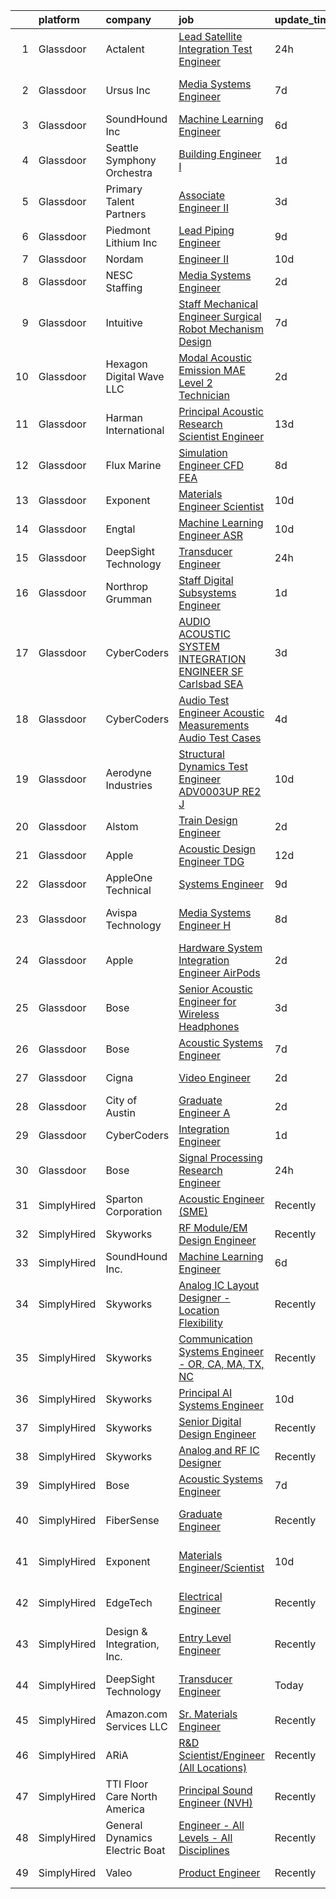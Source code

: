 

|    | platform    | company                        | job                                                                                                                                                                                                                                                                                                                                                                                                                                                                                                                                                                                                                                                                                                                                                                                                                                                                                                                                                                                                                                                                                                                                                                                                                                                                                                                                                                                                                                  | update_time   | location                   |
|---:|:------------|:-------------------------------|:-------------------------------------------------------------------------------------------------------------------------------------------------------------------------------------------------------------------------------------------------------------------------------------------------------------------------------------------------------------------------------------------------------------------------------------------------------------------------------------------------------------------------------------------------------------------------------------------------------------------------------------------------------------------------------------------------------------------------------------------------------------------------------------------------------------------------------------------------------------------------------------------------------------------------------------------------------------------------------------------------------------------------------------------------------------------------------------------------------------------------------------------------------------------------------------------------------------------------------------------------------------------------------------------------------------------------------------------------------------------------------------------------------------------------------------|:--------------|:---------------------------|
|  1 | Glassdoor   | Actalent                       | [Lead Satellite Integration   Test Engineer](https://www.glassdoor.com/partner/jobListing.htm?pos=112&ao=1110586&s=58&guid=0000018224b71762a2e75f1270c51bed&src=GD_JOB_AD&t=SR&vt=w&ea=1&cs=1_57017cc2&cb=1658473355464&jobListingId=1008020194993&cpc=A65DF3A704A48F9B&jrtk=3-0-1g8ibe5tbk6df801-1g8ibe5trjijf800-a9fe5d65a035c708--6NYlbfkN0ChYVx_I3yfZ_JDY3EFoivtqvi_stwnZ_kRt8Dowt_l_d1ydueao4NE-oUleRJ4yhhrgZ7LyF-Ds4kIfi27mWZEOXP3BIXF8OtAyIQBqkYGMV066qxv0VHhhdh1pn33a8TNGJeXbpy1hS9FmQxFN7F5ld7o4d43-5KuiC_PlB-Bd2syv9DMuSz5_Ymwzlli8YtYJra1FetnKwdXkJuMwuSB40ZM95_H7xtvtbO3Ta4y07ehXtPNaVMQLFOhbf4khs9qH0x6otb3D-Vb8tmMh0RajQbO3jICCacD1oGq0AvLPLCflFvGRu4GWgUQc6xixCSjxycmP3ZxuxN95m9yPhGKNRlSEKIaAJPNnan4uPJBZx7YYquBE4FRmatZgdjBi-2gbWJ1S24F0zor8Dz4bRq3AJXTJce9c42O9hLeDzdr_at0spDUHaHWUZpXbG7FHOQazLfo_P6E1YtRoW1UZwF2H4IF1fdjKejJ2G2ZvAd-97nfcXqFmTX9tUj1fE5Fm60WwTfb_Ha-s-c0r9GAMmDQuznTE2hTorF4JUMW9VO98B4DTs46lb1PgRqo6HzCiaxOUh3L58Cod2x5ApLk2R_bz-PiqcvEDY36Ns4i6Kaz7b1sj-hwu4h_EBJyfaMex0NOpvn-D0hCByUaKoFhyYkVx2p64v3j8GGSpEpiUaHU6T04DWoW3sSVRnRRFitF_lOyDw1ELmn5coh1wd-99UKeARSD70VdfKkE5h0zOSAVhNQwXFNvDUw6-Lu2OZduq04hls1KnzCmqHnGk3YlhLgXpgmWzhUq-EK4Yu6dN4aTldecPS9nPHjN1AtS4aP88w9SWpImJrhX1WJXpHyT1k_w8tyVzIElN0SarY3phvw5AImGOYKvVwnC7Lp2DOhj1uUyM-NJ8bYRaA8LYcAoNajMETWQUQu-VuSCVetTNCHat3ZEtAHzm3t_7JxqilJ5uKHLNlYaM1KPqH_iM0brgOvGy5nZrSfnPULtqPOWQeCeCQ%3D%3D)                                    | 24h           | Washington, DC             |
|  2 | Glassdoor   | Ursus  Inc                     | [Media Systems Engineer](https://www.glassdoor.com/partner/jobListing.htm?pos=107&ao=1110586&s=58&guid=0000018224b71762a2e75f1270c51bed&src=GD_JOB_AD&t=SR&vt=w&ea=1&cs=1_e267d191&cb=1658473355463&jobListingId=1008005399357&cpc=A0637F14311B9419&jrtk=3-0-1g8ibe5tbk6df801-1g8ibe5trjijf800-469d476bb688d871--6NYlbfkN0CT8vBT9H5mqECx2dfLV_FONLPDKpIRssxVwtj05Tmm4rA5I0VNOPdM1oYsK66ov5qK-W12bR39nuZdautxRzyQ-tGf7a9N_KMuh0rx3YgYPPY5iTDyRKJMbPf_7pbIvKAn50V0YNTgg89r0csQO1NGsAjxMMQGKMNR-W3G9CGqhLOp03UscYEcVuQ3dURH2dWW0Fu37qYkxgaoqQshM2G7t3T5MMRhQpiRUgd_d9SBcRXsrUb9NsXlvhUC9y4DoLCNi8J7oBgqiaGO398xM9mwFOZueDy4jYoIaXt7Y9eSkCQ3k11QKc-P-rmtsG5YnHHOHhSUnLb2sqpnTUDDvtRc-aMmDkPO6xyQsBVSWZRUZE-N4p5A9M--zLgmSLRLsOBfFeBYO8xkdeQfLxVFV6PioOQucK4e57CV2LR0Bx8c5ddQJmQEmzY0Bv3yUkx-RmLiaxwgD7-GHF7XMloycJ1QAdnkJ4YYa4gIwS7h8z1DIWOwSFPCqIS8d_kfokNO5YIvjzyM_9MdWYPYi3a-BULXhtCvU-e2e3XZfHuxUUWtkYJooJjumt7XzAhE5-hfZmaMiBs5bbLAzkxheHrEoxfWFsB0Ji_utbOkZr1J_p86Fb8PiQp1UkiJKHYatNfUFZwRD9AhJRColHzA1uNXBtR7WE28wmCy55UVCq4fbfrsqrgEXY6EGLgKoWtxzBX-rLk4CVk9_V9QEWtc1PcZFN-xKJlyViUyzDGo49xsjvGZRbz5gqRwVWvwz8CfQSubo6frI2ovmC6sG2yEhgqTQS9nHDkZGk0d6Za5kfIiTck0GWN1-LiWLiUHYDYfLPLQkc5EvuUPRPxAu5xYWJJVWkJubOFOwTsnIxGOUFeMXKg-4men90PMylRvuAhR0C7s6qp_sQp6xxeK8mKmOc1F1wwvBVnlHBqzeFHIpJA8Lcs4LvCx2BzhZRVlrm-wE4a9JNI3m1m1xwofvqO6JJhkEK96MLGI73mZ5M_CWJasjQGD9xkiIQmAeKBHnTJ3yEv3SjI%3D)                                      | 7d            | San Francisco, CA          |
|  3 | Glassdoor   | SoundHound Inc                 | [Machine Learning Engineer](https://www.glassdoor.com/partner/jobListing.htm?pos=121&ao=1136043&s=58&guid=0000018224b71762a2e75f1270c51bed&src=GD_JOB_AD&t=SR&vt=w&ea=1&cs=1_b59728dc&cb=1658473355465&jobListingId=1008009295761&jrtk=3-0-1g8ibe5tbk6df801-1g8ibe5trjijf800-be87b29d058697c4-)                                                                                                                                                                                                                                                                                                                                                                                                                                                                                                                                                                                                                                                                                                                                                                                                                                                                                                                                                                                                                                                                                                                                      | 6d            | Santa Clara, CA            |
|  4 | Glassdoor   | Seattle Symphony Orchestra     | [Building Engineer I](https://www.glassdoor.com/partner/jobListing.htm?pos=103&ao=1110586&s=58&guid=0000018224b71762a2e75f1270c51bed&src=GD_JOB_AD&t=SR&vt=w&ea=1&cs=1_ac7c09cc&cb=1658473355462&jobListingId=1008017770166&cpc=9FFE37255B2C047E&jrtk=3-0-1g8ibe5tbk6df801-1g8ibe5trjijf800-dd9746400180b1f2--6NYlbfkN0AdHWfR3D8b8Eonp31kG4JxtsTQErMCr1mjBfTXxBp8Nbji8Loe1PwAk77ggdqCHAeAY-_LkGFiWz-EXb-gHgLP0rol6CnsYs_iSTwxLuVL5wpCHJzuAIcyyPKKPjVD8Cbd15OInHyhxkQXrUxc7nPaGV6a8Getz1GSPF_EVKTvl01rPre1QcpsypT5oLKobUxmvdS1m0dEtEziV3sAMQuamDL39CYf4UuON8lPJGiGUnOos2pJ1TXCwIwm_3EvpIOoL1wlMbYNOoHreqpILkYEXuF_Ko2SYNznR9o7eWYnOQXN4h91qLtW58iQe-2vQI1fILMm8SpVVnVrYRe0Q6szLrX0-nB70ZZIZ_ZGHNNCwxn52Mr_Hx9ux-bqjdVVyB4klETc0E52fhgx2zOyPmL8UHux3yBh9Syxmyj9d7spxahuMuSpuA9wotAUOzfG0wgTjkk-ZhoTl3hP4daQOO8zf_SZTciy1fFsd6OJarCTa-v5UTitUoxABAxRm1CT1u7piJy1u63tEg%3D%3D)                                                                                                                                                                                                                                                                                                                                                                                                                                                                                                                                                           | 1d            | Seattle, WA                |
|  5 | Glassdoor   | Primary Talent Partners        | [Associate Engineer II](https://www.glassdoor.com/partner/jobListing.htm?pos=117&ao=1110586&s=58&guid=0000018224b71762a2e75f1270c51bed&src=GD_JOB_AD&t=SR&vt=w&ea=1&cs=1_2ea68fb3&cb=1658473355464&jobListingId=1008012087188&cpc=2CAED5C921A5F994&jrtk=3-0-1g8ibe5tbk6df801-1g8ibe5trjijf800-4ac44d2be7949c67--6NYlbfkN0DOCvLQenlXS7fh3AEEtPwhntZQnPW7UfiJ0vyM-Z38ZvlXuLrJoooXVJlodcpC3T9MHX3eVkU3zL65yX_j7zKcrqz9k3WpAAP1vkxvLKbFC_5ujU_M48mWkD14kxCnmFjwzDSLDNtNpfh86PRGWVvoLIq64OipJhYwRcwHFx3rlvsV7PsH1qTMBa-k7pNDbzjpEFIBM_OV5j40wWGfp5-Fwl-0i4c0J1lLzCbduI-n-sbQ2qORWXgLaAVuozvYqToFWA1N3nCXpwfZLK3WAUqVhmyRKyy2T7s9YHXVNBd9At5L-Z-jgdtTeLNfgobdL17AfjbwVpEBGpEh3YvpH2WcQfoHtNLQaU8ymW4whUzDKZg6ykWfWWFZ6vv0sEzM6Szpv1OecS59Gt-cmvj_KcdUHJdmkPBamHb5exlVKPaRrcOR2H5MiePZQPnM0w0a6Gf4oCLZSSETWev6g0CMa_59kk1SdJnE9cbZe3UOjUQPqUwQVQSTCDHeT_j_ZxUd1rGLdEnGqlknoQ%3D%3D)                                                                                                                                                                                                                                                                                                                                                                                                                                                                                                                                                         | 3d            | West Point, PA             |
|  6 | Glassdoor   | Piedmont Lithium  Inc          | [Lead Piping Engineer](https://www.glassdoor.com/partner/jobListing.htm?pos=101&ao=1110586&s=58&guid=0000018224b71762a2e75f1270c51bed&src=GD_JOB_AD&t=SR&vt=w&ea=1&cs=1_b5d948fe&cb=1658473355462&jobListingId=1008001468800&cpc=A938E184CF850189&jrtk=3-0-1g8ibe5tbk6df801-1g8ibe5trjijf800-a0b7ebbc51033dca--6NYlbfkN0D0ZqxdZg2TwcIemQ4yr89eGinLCR7bn2QHXosobzuZIJSor4ZPVBOT3B3LgUpy3_-szM6RX6oaQu1ulbbXGBBFeozfYDS9TiibrcR53XS2_UH5draXExadBLWQBRLxbUDaijUqsKygY5ElBfmdcKI60U20sdncDtfz24WXsyuqTUNsVizspID3-l2H5zGT8jtBQuVa_bOSma5U0zF54VQdsW7paiQAdVHaxYHYUTmeZGf16eaE2kFC_hTHN8UjyIHUEMD9bFlkhk5akXPBOukdJZTCI5laVFdjG8xolADaa-iFCFbObL3V-TrZfnt3o9SGXk7qfjDzWdBBg8w9KnCONr6DIOf4CMvfXdO4vY_iY8-s9-7zMWFo-40HtjYv9vI4H8aFdpIXwDbUuK0DxQcIi2M8jhkjj1-y5nOO2JcVzaAhKsXkCzdormpN6pPdYtb7BpmvcbD9HqP_7n_ZyNGRI9o5TyFwN35DOYOzgWy0p-p2ta5bXVTXMnewoHJCR_U%3D)                                                                                                                                                                                                                                                                                                                                                                                                                                                                                                                                                                        | 9d            | Charlotte, NC              |
|  7 | Glassdoor   | Nordam                         | [Engineer II](https://www.glassdoor.com/partner/jobListing.htm?pos=128&ao=1136043&s=58&guid=0000018224b71762a2e75f1270c51bed&src=GD_JOB_AD&t=SR&vt=w&cs=1_c8978113&cb=1658473355465&jobListingId=1007998005781&jrtk=3-0-1g8ibe5tbk6df801-1g8ibe5trjijf800-1ec585c2027e6b8f-)                                                                                                                                                                                                                                                                                                                                                                                                                                                                                                                                                                                                                                                                                                                                                                                                                                                                                                                                                                                                                                                                                                                                                         | 10d           | Tulsa, OK                  |
|  8 | Glassdoor   | NESC Staffing                  | [Media Systems Engineer](https://www.glassdoor.com/partner/jobListing.htm?pos=114&ao=1110586&s=58&guid=0000018224b71762a2e75f1270c51bed&src=GD_JOB_AD&t=SR&vt=w&ea=1&cs=1_120fd615&cb=1658473355464&jobListingId=1008014831479&cpc=A65DF3A704A48F9B&jrtk=3-0-1g8ibe5tbk6df801-1g8ibe5trjijf800-17b846956c01159b--6NYlbfkN0CZaM3qCFOpL_Lemb3iVULeNtfhWBcbvvoDwAxh7TM4kSMvzkrej1P0tLgb1VjA5MLyJ8b6-POHDSlq-Eh7LvuTkCh5oWxZhnR21jiYmCCLTIvFECBGYfMVKGpyBC3F8t2Job65sRRxb_uISlTIF-cEtAfgeoSLYWxaVnUpjREWRLTxicKn9c2waNbg_ajcgDh9JJUcDJIs1sM7qfsQz38dgWbwwfNzjOEFdwioQwOBZWLmm6ZkOIVMWMS4CiqzoWW9OsJUNcxnYed-9HK7OZscZK9blqmrnq0R8B1Woejg90gXz04KINeCdhzEGEUlyXDLJEh_3BawiRe0WiwkNRTeTlVfc7XAN1C4XtU8_I-oam_Gq1yDe1ZtoLUzrLjNEooMWBrN8tn6fM1Z_tH48XeMfOeLelU9LhYPv3Vf-0PwKs3GuC4ayabFEFWDJoTlI7bBwcjKhNYwy1pR1Sw2QXu_Of-qJkICIeXKW2n_6MDygcyjj8oULDEt-FFXHz_1xICo99FVr_LFPQ%3D%3D)                                                                                                                                                                                                                                                                                                                                                                                                                                                                                                                                                        | 2d            | Sunnyvale, CA              |
|  9 | Glassdoor   | Intuitive                      | [Staff Mechanical Engineer   Surgical Robot Mechanism Design](https://www.glassdoor.com/partner/jobListing.htm?pos=108&ao=1110586&s=58&guid=0000018224b71762a2e75f1270c51bed&src=GD_JOB_AD&t=SR&vt=w&cs=1_06b0b029&cb=1658473355463&jobListingId=1008004896462&cpc=155EB9D5185558AF&jrtk=3-0-1g8ibe5tbk6df801-1g8ibe5trjijf800-41a99cf9301d8b27--6NYlbfkN0CVLFxT82VtNfmvsP972c4UTK5cNMgB9zFKAkCpYhwDBfJSwXGaL5yqnr-uZXbRyMcm4BL0AxaLhrfLPL_JsWm-AnJDOH7eBLWYqC5K2KIBMdY_viBRzylTr1qEDbPehzlACYMPHLEBkEnQGvrI42TdQPDsF7Iqk7X--j-MSLu7pw6OQ_pqI2-v728_Zv9S3qJZffAI03hFMC6o_yuhmyW-QRhvVfzAOWlb9PkmfHV7F3McW2LO23MP5KLF115gDFMmTPD23jsNIiCl0zYzJ5tjkLAZl7DK9T549_Lo-CFW3xKLFZSblODse1_x__Bz8LqaVOV2qCR__aFsF4NwOuKEEiKaJMiCOMeohdT8eXdnKEtxjbxuCVW2X3YZ5E-ZkDQqJwjpk76M_RmZsS-fCXlC5_lxoK2JGs5yb6uNH5FY8oO7AmbP62YvmUX-BScCjeVXHJw88xLNYZ8EnZ1qIT7YsLNpQqElsWK9OOHKG4ffmZFk1_ZSq-oIT38bwsQLREt-b4RO_ktcqFRxl2tj_afVTcpyRYFp6TZJSV_wRc0xyxSEFFWA1lJ9bZs9XGapc5qpHtebZJERzXyVmkI22SrntqGbNlBSoVSuALNU13pnxnHEF9trAgHnEGX2OvwHOVA_f2zxsZ61Vrd6mio0_Rdvpessdpbq6LfRyL7j9jD5OILv7S8R94LdfriIGF7h1cpmO0tMCoKevTp-mttyT36Kuz7v4wQbVp8PITgkg-Rfm3JHV3kHXP-nVsTwy_b5XjcxRCazNO51lkCE591OuYDJkucu9h14ns-X1coNvp-EmTVsSLRdLxX6RIEuyc9MHNTP-6pFehlAHFBaDHR26M_aKcKTguenrN_IwrVlOOy9XVXybgbJUg4UzmmvSULs9ePW0Ra9eCV8aoJv6PGZal9HvXJZbCe98oMzELTMmeGu2gqfLSuLF5ONTBQZztP2432EFZ8u29zQJd8EAUMRDv7CDv7sdmoi0eVWTUoh6BuEbiiyGhCEk9dfthkt_SrmBaI%3D)      | 7d            | Sunnyvale, CA              |
| 10 | Glassdoor   | Hexagon Digital Wave LLC       | [Modal Acoustic Emission  MAE  Level 2 Technician](https://www.glassdoor.com/partner/jobListing.htm?pos=105&ao=1110586&s=58&guid=0000018224b71762a2e75f1270c51bed&src=GD_JOB_AD&t=SR&vt=w&ea=1&cs=1_9ea0a6e7&cb=1658473355462&jobListingId=1008014626991&cpc=723ADC3DFE402989&jrtk=3-0-1g8ibe5tbk6df801-1g8ibe5trjijf800-73164d5704ffe1cb--6NYlbfkN0B_wkbVjgF1hB2Tnb2U-VUN_H1xKeJoO46EGKg0QoxHYmZbCJRLwe2_Tz5rNTkyva3bzHqfYHl51V1GB_BhBVEhrvW2Jwu5VkCSoebC34xX3hxylHiqGZyfrS4DYMnF8nzMTYGc-KmLw7yzPPQRIsuDrfWz7p81kwb5dEJW8EnCXRGj5w-BsHvVETCfV6wdJlwNohKo3XfnNtEEv7kNfl45RaaVPgmorLFVM9oYNM4GuB454PzHhuilx_uvmNuoszCVx79Be2GWUfO7W7QfSvdhN15gj7c49K0KGnsymhucbclR7OB9u_DSC22U-1OYe5BKC4iGxwzAL9XopE2kumrKMtA3gAm78pr-XyjLhHhj8s9_EMjBEQQQyFkoWTogh-40ZfAzwtNA-vi7rcRZp37cdBJnZANI4FWc7yUkkc2dw1Ghe2lmviVsA4Q1mLlCr7pIETMvgEV6SkEv_dWb2Ke8Z1hd5Nr8N7SyN4H4OSy-NwD-7dLsUQaNBZ_OcI9A-d-3SYoqpxBBKhx_8P8Cglf2KN3h3wCeQrGz0rKzeDWVzg%3D%3D)                                                                                                                                                                                                                                                                                                                                                                                                                                                                                              | 2d            | Centennial, CO             |
| 11 | Glassdoor   | Harman International           | [Principal Acoustic Research Scientist Engineer](https://www.glassdoor.com/partner/jobListing.htm?pos=124&ao=1136043&s=58&guid=0000018224b71762a2e75f1270c51bed&src=GD_JOB_AD&t=SR&vt=w&cs=1_e9089535&cb=1658473355465&jobListingId=1007993483861&jrtk=3-0-1g8ibe5tbk6df801-1g8ibe5trjijf800-5b7b41a4aed6c817-)                                                                                                                                                                                                                                                                                                                                                                                                                                                                                                                                                                                                                                                                                                                                                                                                                                                                                                                                                                                                                                                                                                                      | 13d           | Northridge, CA             |
| 12 | Glassdoor   | Flux Marine                    | [Simulation Engineer  CFD   FEA ](https://www.glassdoor.com/partner/jobListing.htm?pos=125&ao=1136043&s=58&guid=0000018224b71762a2e75f1270c51bed&src=GD_JOB_AD&t=SR&vt=w&cs=1_ac943baa&cb=1658473355465&jobListingId=1008003270046&jrtk=3-0-1g8ibe5tbk6df801-1g8ibe5trjijf800-0ab6cc7fbac92df6-)                                                                                                                                                                                                                                                                                                                                                                                                                                                                                                                                                                                                                                                                                                                                                                                                                                                                                                                                                                                                                                                                                                                                     | 8d            | Bristol, RI                |
| 13 | Glassdoor   | Exponent                       | [Materials Engineer Scientist](https://www.glassdoor.com/partner/jobListing.htm?pos=118&ao=1136043&s=58&guid=0000018224b71762a2e75f1270c51bed&src=GD_JOB_AD&t=SR&vt=w&cs=1_c5a3e4e8&cb=1658473355464&jobListingId=1007997793659&jrtk=3-0-1g8ibe5tbk6df801-1g8ibe5trjijf800-8e7e53509c7f23a8-)                                                                                                                                                                                                                                                                                                                                                                                                                                                                                                                                                                                                                                                                                                                                                                                                                                                                                                                                                                                                                                                                                                                                        | 10d           | Menlo Park, CA             |
| 14 | Glassdoor   | Engtal                         | [Machine Learning Engineer  ASR ](https://www.glassdoor.com/partner/jobListing.htm?pos=113&ao=1110586&s=58&guid=0000018224b71762a2e75f1270c51bed&src=GD_JOB_AD&t=SR&vt=w&ea=1&cs=1_668369f0&cb=1658473355464&jobListingId=1007997755452&cpc=9908D8D4413DBB8A&jrtk=3-0-1g8ibe5tbk6df801-1g8ibe5trjijf800-57c54c87bb7028a4--6NYlbfkN0B7Z8t6fEMDh_BTkcJVPNJicKvZQEBTy5HSwyHa20ewqmyfWNXjNsfvmtdqiCQm-EwkGVhWC41tiaOwT4RJOvFaYLrX-A9mBxUONdVTB_Ej1QsSiwNN0O5IOk9T5wRqEiv7VuoY3SrlmO56p9giBbb46N8MiM-T9iL_-j5hpUSJaWwarBZeVvyE6bPuUp_PSh6HD3iHXzdEWXwHkC9KTfADH99VSMMYkSlb3cTMnlb1xNJAphAHXBAUwukrHhXqi2UhGiQnFwbA0l475vvJTDZYLa7I6jni1TF7CLE97-yASC8IvDYrqmeBpA1ZmY8MkUBYdh2Pl_xnbce0v9lASYWLiMLj7euutPGmWpj_buMD0Uxq4teJVvWxlrtvtbamJ3U8h48BASie1VdUuIwYI-LWwtC1rsWV-2Wbj9Jj_qvVcnnoKucyKgsHFsyGDAD5BygyqoH0GFvWiDhvyaw7T6-rp76bLux6icLs3oNZR6f6huwUl4qOMiPCQJZITIpOEL8K4VRNZTRpfQ%3D%3D)                                                                                                                                                                                                                                                                                                                                                                                                                                                                                                                                               | 10d           | Remote                     |
| 15 | Glassdoor   | DeepSight Technology           | [Transducer Engineer](https://www.glassdoor.com/partner/jobListing.htm?pos=126&ao=1136043&s=58&guid=0000018224b71762a2e75f1270c51bed&src=GD_JOB_AD&t=SR&vt=w&ea=1&cs=1_2830e9b7&cb=1658473355465&jobListingId=1008019468020&jrtk=3-0-1g8ibe5tbk6df801-1g8ibe5trjijf800-817fe596a31ca904-)                                                                                                                                                                                                                                                                                                                                                                                                                                                                                                                                                                                                                                                                                                                                                                                                                                                                                                                                                                                                                                                                                                                                            | 24h           | Seattle, WA                |
| 16 | Glassdoor   | Northrop Grumman               | [Staff Digital Subsystems Engineer](https://www.glassdoor.com/partner/jobListing.htm?pos=104&ao=1110586&s=58&guid=0000018224b71762a2e75f1270c51bed&src=GD_JOB_AD&t=SR&vt=w&cs=1_f3cb0619&cb=1658473355462&jobListingId=1008017330750&cpc=AF1E4A3695F490BE&jrtk=3-0-1g8ibe5tbk6df801-1g8ibe5trjijf800-a9cc2013cc7ed86d--6NYlbfkN0DPf8Tf_oakpB62WadId2dzQiWExtALTi0lpCM--zHBL1trAzPQuAwgyDf_-NiZch1nc5-5MUWiLOf8m-1w07t9YwjVAUX6PvzzGnpzeIEVNzZgJIJr7xcvaO1VkVAUiaNktPleVPHqgUVYSMaG9SfBJGvcSryBfyG1pFv4bfpCXbDsP0IZiJ-G77H-j7-mzabx9ZqZ77WHQGLpnHOOAVrmCQXCSbPOxv1fV5FEsE9EyFb3IIgFz9xyplLPZ1_9FE9GSJszh96XKV45RxEFnDmDCAWekbOdxuOm5WxGvgyhTvEcetYwD_F8-q1tXfPLYkrVSgV6vBxjp3MZiH1wzzt86UDOxgHxHrXXriFj_Tz5ZA14KRTK5pHlaUCq42Ba3GGzZ5_9oLPgxVVuGSsVcIQ8UYZ2RE-8qjyQsJVUGL6AzB1oRqgvv2tkGGG5K9Cr8mzhPCpzyWqQn0Yra4ab75MYU7hfPCLcdSDKhB3jVk8cyTUMC8Nj0DvECzhG0ABrTbhfHGCXxQplqxUGeTiz-dpfQ6LfpiGb0LsNuzL-qjMbfGVOIVlolsEStZZRxBomamjUUIGUzDsBSm8OZFmaVBR3mX5R5uuyNqa-Iz2J7uv5hyhvXvTzVFBWIlRSu-2XkFqrK9-BOp2vSSc26SDuxxI4LvFMN8njev2phhKbVDcVA8hEPp62UELGBCy_y5HJcr2c4TIPsbFP7tg3-D0RaxlvkUe_9TcVU8iHAodBPgSjZg6a0ycZqIq9MuhdMYEmrJEe12ShtaHD9Yc4rjd7tOfZXwrwQiu-VrGTvPdKMiqZMOU28eGqvBQnQRnM_DBXLS-6GbZYZPjO5d2bt4sfgyRc)                                                                                                                                                                                                              | 1d            | Linthicum, MD              |
| 17 | Glassdoor   | CyberCoders                    | [AUDIO   ACOUSTIC SYSTEM INTEGRATION ENGINEER  SF Carlsbad  SEA ](https://www.glassdoor.com/partner/jobListing.htm?pos=111&ao=1110586&s=58&guid=0000018224b71762a2e75f1270c51bed&src=GD_JOB_AD&t=SR&vt=w&ea=1&cs=1_ec7cca3f&cb=1658473355464&jobListingId=1008012923777&cpc=F4EED0218A761C36&jrtk=3-0-1g8ibe5tbk6df801-1g8ibe5trjijf800-04337a016118c950--6NYlbfkN0CpFJQzrgRR8WqXWK1qKKEqALWJw739KlKqr2H-MSI4eoBlI4EFrmor2FYZMP3muM0VPgwL63opASeB72QjO1PHLV-MME8TD_npxUoWMU89kka_81yMOj9xneTu6zgfcN5vskqkZO5U2IunChGOQPZm3ZBSGeoaiWEb2Lc8Krf3H3v9nJA3yAdApXK5CB6FKZjV_WXbqaTiqggSn6uzRZfIG9cxk8sV0_iuin3bK1HxumfpQW3gN13vhbvkLFGobM5mUSck9RA9WbgsGpB5PnyXEvQ2pw1b_BoGdMhGLxKRewqnzGeie9XQyEiLFGQD8Do0E-R3HLXy0YjSyKv5kDuQ8sbME6Ku8oe7qextZqivyrph9PPfvlVFH_8UD9xRp-WVisnp922VKBBd8LY-5HLdotTQ8ISlpwqO-VAnpUPvuxMsirvmJgQHHq3FZXaT7GP6R6S_aDo5_1YXIEfZgNC7zbSt-l_Sim8DBJDFB3R46SHiONQe7UxysjX827bKyhTnNaBmGYexWsHn9M14G0RGB2tdUfTJep03BMlFyr9eGcPcq23QePC_gGmg9AMBNmb7h6w2fYsp-vuQAFInZhbFuvQhMuNq-DAsZ3Kl2Ope8lpbmSRZL31hin2gt8WxIyp2J9CQN12I_NEwEpSsWoAKcXZy5H15ZjqRja0009NszjVswF8PrQxT_CfpqEYpsWXBYdGVZEdBDPGKQhhERS7oCQMddTUmw3B6qZXZH-5ZuihFqSIBYxYj1BOq20-ZlpvSybGYXxwH0qfQBWwKEqdnY1eFJnnB-CHunGcRuL6Y-AKn28ehV8OoJ7mTGGuqujvpK-0Nj0wFudQYblpoWFmyiLNoTJeOp4fSjJENeACIYs1XqRRWngyEvrU8yGDFAyuXkePMLTA4vsSvA-Xrd7qF-qVMxFo-YqyB2yvrijccsqW1aSKshqTAZfxCrig7qChl634oaa5JsvOe-xbf23HDQI1WITSHsPdg8nSw59egvw%3D%3D)               | 3d            | South San Francisco, CA    |
| 18 | Glassdoor   | CyberCoders                    | [Audio Test Engineer  Acoustic Measurements Audio Test Cases](https://www.glassdoor.com/partner/jobListing.htm?pos=109&ao=1110586&s=58&guid=0000018224b71762a2e75f1270c51bed&src=GD_JOB_AD&t=SR&vt=w&ea=1&cs=1_5c951121&cb=1658473355463&jobListingId=1008010211666&cpc=32EE424DE2B657EB&jrtk=3-0-1g8ibe5tbk6df801-1g8ibe5trjijf800-9cba9456a3932043--6NYlbfkN0CpFJQzrgRR8WqXWK1qKKEqALWJw739KlKqr2H-MSI4eoBlI4EFrmor2FYZMP3muM0MAK12PrKEhQTIFjf9n0AHw4xtgOHg2uA5f8H1_1xNgzv5SXTe6LeBDr0wpL4cbUNfdk0jPS20tcKCtT1StTTXy_7__0Wg_ONgQsReUV2QJE3Vhj_iINrNnBj4hBVAbD4Z47n2sdkFvkmw0IZ8OKwXU9AAgpQjbaFVzIWkSVwIRyjRB21qmvGC2fSAxmnfGEsdHgSmI34cPQ-7Ju1y9z9fPq69y8WDQgRz11hewBvumjy63g_A6rcwtZrItHon-EZcgDh6TzUnyhVDwdoRPE2QaoQfo16bCUfTqwPjA0KFirYRME3i7L-Re_Z8WYrqKlSvB6hQmykggdbcfO7rC6DazDj0-cW9RuJIsQEE_NBFdJbKD5ttr7lapt7ZzmIsrJPAeoyhnqDJk-q_sr_shLxECmnhb2tuOB3770qwcEC_53X9GTXo13H_jejjlupr71HePaiS8TvHw8yXftUVv6bWw-qJz_6RRs83f-FShJszWOVaB-4PXcJkvIjCK6s80gvTgo9AucZcgtgll9l8m3POh0Vj9XbIv9Kdp9ovMY0hOmduLzJKestLssKMM66cFH1Fe2-vsPrQ5GkKC_1g_TOpamj74hUmUNJ68knHn5b2oIlHmZTn6SNncwaT9SDypP86lB2GEgdQPY4DzrwXtbk7uD4BM2H6HHtWtw18LGx6sj52azbrzNxh7At5FxLqpkAiTNBGza-Lm2OqYOH84qmhqpuSK9SWYitK1O35VEKr1HpNiEt91vKC0-hMdRlotEnlkyBlOgvAiY0Wo1gbuGVfhaH_nmOs8zOSqdf6LXJlEIysd595G848KJxb40InoTdR3sB8CXVlmwEx1EtsQqlL8teZwNu9SigTHQIAWQhpwDH-BTkqzV8muRKzlfzJ_keND8KSyPTnUvSuv4vHnH01BqxI2jrXSCY8TIL4uGxKz0S5bzGmtA0TotvtjQ8m1XE%3D) | 4d            | San Francisco, CA          |
| 19 | Glassdoor   | Aerodyne Industries            | [Structural Dynamics Test Engineer  ADV0003UP  RE2 J](https://www.glassdoor.com/partner/jobListing.htm?pos=106&ao=1110586&s=58&guid=0000018224b71762a2e75f1270c51bed&src=GD_JOB_AD&t=SR&vt=w&cs=1_ab9279d0&cb=1658473355462&jobListingId=1007997099483&cpc=853DEF62E69EE75B&jrtk=3-0-1g8ibe5tbk6df801-1g8ibe5trjijf800-329d151c78d24655--6NYlbfkN0D0ff9e8Lfwlpl5zGbQmpn59AL71QmFd7VKOAnfyjZzp5sdngV8WPgYe0dov1m7Y2kv2-MZTe5RxUnudQWxgqkNwiVTkK6O4Oyu6CO0Zt7yfOmh1RQRO5lyGKHgrsdcmsgws8FI1gxxMbu6Me64pykKRBo-q8n6E6chIhK57xLmleJ76M4EO4k-W_jhlVR7yWrTRm3VgSlJ8WM8D3hKFnYjBN_jGHcGorzmW2ZuWV-c4Nu6qR9W7TODvbKc2LYe463OWy46Ath9gnZ1CVk_bLJ3eaZTXcbA3PAeL14uTEC36E0Q_OGfIAK-lJMFtymue-12DyVAZiDvWYtr3Rw7xIypnRI3D4afOoKv2ywKkisVCtKo8cCfu5WJ8y8GB1r7z-kjguifyozBFhpGTWKng76Cv6P6q33lgj3pTEy2CQ8o5c2ZW242DR34djcO5EfBgYz7ibSP-KfthvjxkzoAgAIXWnmhBmbicq1_VrM35rp4UA%3D%3D)                                                                                                                                                                                                                                                                                                                                                                                                                                                                                                                                                                | 10d           | Houston, TX                |
| 20 | Glassdoor   | Alstom                         | [Train Design Engineer](https://www.glassdoor.com/partner/jobListing.htm?pos=130&ao=1136043&s=58&guid=0000018224b71762a2e75f1270c51bed&src=GD_JOB_AD&t=SR&vt=w&cs=1_8cd37fc1&cb=1658473355465&jobListingId=1008014902169&jrtk=3-0-1g8ibe5tbk6df801-1g8ibe5trjijf800-331fcfcbd7e2a4bd-)                                                                                                                                                                                                                                                                                                                                                                                                                                                                                                                                                                                                                                                                                                                                                                                                                                                                                                                                                                                                                                                                                                                                               | 2d            | West Mifflin, PA           |
| 21 | Glassdoor   | Apple                          | [Acoustic Design Engineer   TDG](https://www.glassdoor.com/partner/jobListing.htm?pos=123&ao=1136043&s=58&guid=0000018224b71762a2e75f1270c51bed&src=GD_JOB_AD&t=SR&vt=w&cs=1_701e7939&cb=1658473355465&jobListingId=1007994885774&jrtk=3-0-1g8ibe5tbk6df801-1g8ibe5trjijf800-b12d67cc08610de3-)                                                                                                                                                                                                                                                                                                                                                                                                                                                                                                                                                                                                                                                                                                                                                                                                                                                                                                                                                                                                                                                                                                                                      | 12d           | Cupertino, CA              |
| 22 | Glassdoor   | AppleOne Technical             | [Systems Engineer  ](https://www.glassdoor.com/partner/jobListing.htm?pos=116&ao=1110586&s=58&guid=0000018224b71762a2e75f1270c51bed&src=GD_JOB_AD&t=SR&vt=w&ea=1&cs=1_a28c728c&cb=1658473355464&jobListingId=1008001212173&cpc=AC285F3A3ECA6BB0&jrtk=3-0-1g8ibe5tbk6df801-1g8ibe5trjijf800-0b8b0c2ba1572b43--6NYlbfkN0Akmm0SHSm6KXMG3PLe28cvsql5ALZY-VGg2iXYcU3b0zpozpZNjup4-HU0fUggz3KNmG2d9sEkrPhvdYjcWzeUEQ5ReDPZD9-xK9oO93Di_ZQ1h_c6bcdDL76FWhlltt_KEKMECldi898IkjNdqeoY6ETbkfhUEOr-24v217GgqkyWJtW2C1T2-hwCoDgIE5oglNsHyiFC4DOOpg0C8aKpXpJ8nyZu5VK5Bn7fyUj_Jd2dR8C81Y9uu8MK7VEk6q6AfRNtds_euNc7d78p0hcAkQAm22fTCJAQ9FUbj-UT81ZJiLZbx9SOZxpSU3R6gETHRd_lAYVsTUWuDDDJpIOPdW5Ss-Uh5uxioloXUuZ1jRZlkf8NgtwRP39RyBrJdC_iuj3Dwdo_ekLJwtIqdB8nMBrnXIj_RDDLVnGRZ9QLUNoJtxrm7FuEmZTrzN8A3MgH50KkGIVLQl4OywC64k4twf44twE1DJ9r4VS19g323VBWI_M7u5jYB2emuqpKzh0G6RLAbOTuNAeexJUaraZBXHC6pLvnyff9tsyPXoVnbl5c3t68VMXrZWxLN-u7RhA%3D)                                                                                                                                                                                                                                                                                                                                                                                                                                                                                                          | 9d            | De Leon Springs, FL        |
| 23 | Glassdoor   | Avispa Technology              | [Media Systems Engineer  H ](https://www.glassdoor.com/partner/jobListing.htm?pos=102&ao=1110586&s=58&guid=0000018224b71762a2e75f1270c51bed&src=GD_JOB_AD&t=SR&vt=w&ea=1&cs=1_74b9e5c7&cb=1658473355462&jobListingId=1008004006150&cpc=786328B4A40DC555&jrtk=3-0-1g8ibe5tbk6df801-1g8ibe5trjijf800-7b0ed3042ee064e2--6NYlbfkN0Dj2d0qKPEJP0fpBViK7V-TZwXvjpwqshPgAnSSx4qW-KrhPkyDM9HZN_F8jkueVARc9L6ii4sC7DvIAJKtKIxx1trfuxhN3C4ojyCCtT0L8_3rgSVObQUTndjHYdc7eFxlriFIvlRlZ6SQMf-0A0brCqn1zu5azVdg4bGqLJfbtBwm7VWpGk7OPjaI3y_03xEwIuQx2NUQsHQa-HTVa4BHNeECm3lZJg67i8qONspENvk_0xN312TZnJ2__UyICG4NswhAjlMtE-23o-GkLtnDqUnaOvrcZ12xzKGM2k9Plycor5HGOP4EB1Pip3pf4R0HKeyXj0pUYRbzRv2do4mZ51bWFtpXH9j4vrQUgKn7hUzUBfYELvIXULN5PVGWeta7IeNBUnrWIKaJO5mWBKwXXDX8Ozsla1bnombqw9S7IDApNYDZfrBfju9tFfjoNfoqr0mSDmNyFPiQAIwN81O_AmWmllz4Eqw%3D)                                                                                                                                                                                                                                                                                                                                                                                                                                                                                                                                                                                                  | 8d            | San Francisco, CA          |
| 24 | Glassdoor   | Apple                          | [Hardware System Integration Engineer   AirPods](https://www.glassdoor.com/partner/jobListing.htm?pos=110&ao=1110586&s=58&guid=0000018224b71762a2e75f1270c51bed&src=GD_JOB_AD&t=SR&vt=w&cs=1_2b231158&cb=1658473355463&jobListingId=1008016278459&cpc=FA84DF7EA1EC2398&jrtk=3-0-1g8ibe5tbk6df801-1g8ibe5trjijf800-83d46b99e08878c6--6NYlbfkN0BvKrLyj5gPmtZO9T8euul8TCxuuKNOtzRJOomxnwSEodTz2Bc-sPZlPHrT5BCwu4Sa9kvotNnJzrMMgLM_xh7o67OnHVRK5dTsMUtPvmVtCVEfJP_BL5_wKtKIsiVz-iofTFkLxedGKTg8VTXMjRslJdEhDYa4qSNgBghAgUweoVmdobvwGLObgI2nPCrMzvIGZup7tVVGsJzqAQz0OAXh-V884iRhhDAB-CYm818HaWv7LHIq3JhYMJ-AF7kFF_dXcIajD8OuLcvdRqn7h5Lt9Jg54rZPztPhfTfc2h-8OvPfpHIi6hHrOM0mg3a2QpWcwdjW0IYP99ObYBn6AHcldP3U0pEJvoeZz4V3I6qVu_CvvOHSi7XmCdXs8vbzuELR7pIrVIXm65gMonVMMlB5pr2kbECLDob4b1jf_PD02WfAlClt_ajNA5ItiFD4JbRTCpBgD1WUQE3_VyzJdullq1dlsD2qpyTFhR5YWwYVP1bGzyKtC2sFaovmj2DKVxUlw4ab5rcZRREfPOu70HVdErGruXwHv3Gx36XD8oQZMlW6gCS6KeKira5ULhqPf1mXRH6fS5Y2qonRPxfiukP_DrsT367XE0Qvj9-f9G15GwOyHh3SpQw2KmKEEYVO2r9FRhjJCWBUguZ56RJrVq8EwzJjvYFGYzpFdovfzfQdFNIYoGoYV1lXffX6OODt9YUgfd2TYa7vSe4JA723X_oEL0TJraOqp-VgvyFKUnWHIPEU6VKEmOPorGHymhweAfWDw2m7PfzgAeTZiKRK2MWw9itCWlDTVBMaAO1HrWM8frNkrz3S4dbOr_uXwFSsDMJ9hM9he7dHpkWcKpYwsda3EOkPGqIeWFnuAN8Xk5KzStS1nJmM76hrYWh4ATyXbftLkAEa-XziSCX4BZsogVHzTOfpd4Po7yLKC8GyPRD6rM6xNQQrp6zuir6YRLF1CYGo-qtSgB5NPyNBwCq5l-OdZ7eMQPJRZarIj_XLiFjj_Q%3D%3D)                                     | 2d            | Boulder, CO                |
| 25 | Glassdoor   | Bose                           | [Senior Acoustic Engineer for Wireless Headphones](https://www.glassdoor.com/partner/jobListing.htm?pos=120&ao=1136043&s=58&guid=0000018224b71762a2e75f1270c51bed&src=GD_JOB_AD&t=SR&vt=w&cs=1_12ff508c&cb=1658473355465&jobListingId=1008012384093&jrtk=3-0-1g8ibe5tbk6df801-1g8ibe5trjijf800-47a711fa64547f7f-)                                                                                                                                                                                                                                                                                                                                                                                                                                                                                                                                                                                                                                                                                                                                                                                                                                                                                                                                                                                                                                                                                                                    | 3d            | Framingham, MA             |
| 26 | Glassdoor   | Bose                           | [Acoustic Systems Engineer](https://www.glassdoor.com/partner/jobListing.htm?pos=119&ao=1136043&s=58&guid=0000018224b71762a2e75f1270c51bed&src=GD_JOB_AD&t=SR&vt=w&cs=1_e1c2b2bb&cb=1658473355464&jobListingId=1008005995606&jrtk=3-0-1g8ibe5tbk6df801-1g8ibe5trjijf800-841f39fc7631148c-)                                                                                                                                                                                                                                                                                                                                                                                                                                                                                                                                                                                                                                                                                                                                                                                                                                                                                                                                                                                                                                                                                                                                           | 7d            | Framingham, MA             |
| 27 | Glassdoor   | Cigna                          | [Video Engineer](https://www.glassdoor.com/partner/jobListing.htm?pos=129&ao=1136043&s=58&guid=0000018224b71762a2e75f1270c51bed&src=GD_JOB_AD&t=SR&vt=w&cs=1_968a53af&cb=1658473355465&jobListingId=1008015506164&jrtk=3-0-1g8ibe5tbk6df801-1g8ibe5trjijf800-a9cb32814f30de52-)                                                                                                                                                                                                                                                                                                                                                                                                                                                                                                                                                                                                                                                                                                                                                                                                                                                                                                                                                                                                                                                                                                                                                      | 2d            | Bloomfield, CT             |
| 28 | Glassdoor   | City of Austin                 | [Graduate Engineer A](https://www.glassdoor.com/partner/jobListing.htm?pos=127&ao=1136043&s=58&guid=0000018224b71762a2e75f1270c51bed&src=GD_JOB_AD&t=SR&vt=w&cs=1_0e2e54bc&cb=1658473355465&jobListingId=1008016273811&jrtk=3-0-1g8ibe5tbk6df801-1g8ibe5trjijf800-46f13b4579d707ca-)                                                                                                                                                                                                                                                                                                                                                                                                                                                                                                                                                                                                                                                                                                                                                                                                                                                                                                                                                                                                                                                                                                                                                 | 2d            | Austin, TX                 |
| 29 | Glassdoor   | CyberCoders                    | [Integration Engineer](https://www.glassdoor.com/partner/jobListing.htm?pos=115&ao=1110586&s=58&guid=0000018224b71762a2e75f1270c51bed&src=GD_JOB_AD&t=SR&vt=w&ea=1&cs=1_7e9cf44a&cb=1658473355464&jobListingId=1008017850016&cpc=32EE424DE2B657EB&jrtk=3-0-1g8ibe5tbk6df801-1g8ibe5trjijf800-41d9f023e75ef1fc--6NYlbfkN0CpFJQzrgRR8WqXWK1qKKEqALWJw739KlKqr2H-MSI4eoBlI4EFrmor2FYZMP3muM0FLPFpmjmw2IWFINWEVe3yi3L2M3G4onZj3uEt-ZKAIUs-snTO8neaZptfT7dCqLPNhbK05c96Rl-bS0rdc2xWeMQz9scD9LYEmHcYVATF1oMQeXQZc5oqgZXtVTm2B77rlLEKm0ZBTzfIU_JvjbEfH5fSmvJ8iEaMZglQ-Qff7p7nIqAb10M4AAyBBg5dpLXKEqkWlbqYIbEPVxQ5I8R2kvY_zjhHjPGzCWkP5C8dAP-sg5uV2cjeOdisxDaPexyZCIPiKsKnS5PSM9vwmiLKnKugSC0Ksl9N_eNguvTC2_fFR50WJuffJG1oxSgdyd1DazuQptMpA5LprEEUhC-JeymPVKvxTVuK-S0xBpUBTwmK-lkxKYwY10crONM1KbZd5HOsQ0ToVOnpmAfG85bN9DpyKVAAPHMUK1OKWx4Qm1XztABOv3EypVIpRmV3eZ1F19RMvM-PQGzFqDT7Gu93PXN0d_wUQYx5cvMeVIFy8yybJaw9kF7iJm4n3A2NFmVZerv_BmLiIgkGUVBKoOMrgzqfPRLafDDJA5PjIAPkvkfw0rDYFgOzvoumbPO4o7_ITqKsCOsyF2vg752VRKwpNJ17g_qeFbOmi5g8c7r8LmLuVJEooAkzYjvAsyQJlR5hWJYmwv8YmPw4JB4RnevWkPl4WankMb6ev8hgegA4MBhvq3cwjEYTWtuls5mRT2Moy312LnqD0_bUJIPfVE6pmwyRfRneatW6BXVOfGqUzcpAA2qlyRhXOwZhq_wgRHWrt7ESUlkJnw56jg5xbqMTp-1nRvP1-iBz0iemaIDdcVbDgTc3xPc8j7Mu_4c3TzgLApesjcujDD1aiIjRKiw6070MPwIY-H2KU9z9rS1RP-FIYyz3dtZMmlAQM-GtuTPhyv4UHiVnAOWfEUPNfadap079Gdp61IUwk9vFGBgPJQ%3D%3D)                                                          | 1d            | Torrance, CA               |
| 30 | Glassdoor   | Bose                           | [Signal Processing Research Engineer](https://www.glassdoor.com/partner/jobListing.htm?pos=122&ao=1136043&s=58&guid=0000018224b71762a2e75f1270c51bed&src=GD_JOB_AD&t=SR&vt=w&cs=1_fb39ea0b&cb=1658473355465&jobListingId=1008019328448&jrtk=3-0-1g8ibe5tbk6df801-1g8ibe5trjijf800-e50bf1f9c5c5cce7-)                                                                                                                                                                                                                                                                                                                                                                                                                                                                                                                                                                                                                                                                                                                                                                                                                                                                                                                                                                                                                                                                                                                                 | 24h           | Framingham, MA             |
| 31 | SimplyHired | Sparton Corporation            | [Acoustic Engineer (SME)](https://www.simplyhired.com/job/L8IobWAc_9TZ6RnpNWajA__xB1KGJS_dkWjuiSheV4fKd7y9fT4L6g?q=acoustic+engineer)                                                                                                                                                                                                                                                                                                                                                                                                                                                                                                                                                                                                                                                                                                                                                                                                                                                                                                                                                                                                                                                                                                                                                                                                                                                                                                | Recently      | De Leon Springs, FL        |
| 32 | SimplyHired | Skyworks                       | [RF Module/EM Design Engineer](https://www.simplyhired.com/job/jiIhKO4t5muj7wN2bZl7JEzgTRTy5WssAaCjVkB0BT1NGTarPE6ovw?q=acoustic+engineer)                                                                                                                                                                                                                                                                                                                                                                                                                                                                                                                                                                                                                                                                                                                                                                                                                                                                                                                                                                                                                                                                                                                                                                                                                                                                                           | Recently      | Cedar Rapids, IA           |
| 33 | SimplyHired | SoundHound Inc.                | [Machine Learning Engineer](https://www.simplyhired.com/job/uoGGlyhix_D2qcraVl3yNicuKuAkX4wY_mLTIAaUEOnqj93yq2Z3bQ?q=acoustic+engineer)                                                                                                                                                                                                                                                                                                                                                                                                                                                                                                                                                                                                                                                                                                                                                                                                                                                                                                                                                                                                                                                                                                                                                                                                                                                                                              | 6d            | Santa Clara, CA            |
| 34 | SimplyHired | Skyworks                       | [Analog IC Layout Designer - Location Flexibility](https://www.simplyhired.com/job/V2n4M83GOKJf7vLqLc2nbn1UcQ44i6jq8wkrxd32t0OmoOTLYl8TLw?q=acoustic+engineer)                                                                                                                                                                                                                                                                                                                                                                                                                                                                                                                                                                                                                                                                                                                                                                                                                                                                                                                                                                                                                                                                                                                                                                                                                                                                       | Recently      | Austin, TX                 |
| 35 | SimplyHired | Skyworks                       | [Communication Systems Engineer - OR, CA, MA, TX, NC](https://www.simplyhired.com/job/VdIEzfg0_PbnmfZwuHgO56HBGYWFEh4cgBHR8OXn0sxYBANreLHU0A?q=acoustic+engineer)                                                                                                                                                                                                                                                                                                                                                                                                                                                                                                                                                                                                                                                                                                                                                                                                                                                                                                                                                                                                                                                                                                                                                                                                                                                                    | Recently      | Beaverton, OR              |
| 36 | SimplyHired | Skyworks                       | [Principal AI Systems Engineer](https://www.simplyhired.com/job/sMQzTWbgSQUhcnp5_-lGgFikCMsm8RDBf8wqWtYMFyB4NSeCeS9wkQ?q=acoustic+engineer)                                                                                                                                                                                                                                                                                                                                                                                                                                                                                                                                                                                                                                                                                                                                                                                                                                                                                                                                                                                                                                                                                                                                                                                                                                                                                          | 10d           | Beaverton, OR              |
| 37 | SimplyHired | Skyworks                       | [Senior Digital Design Engineer](https://www.simplyhired.com/job/zHnLzPHjpuhW5jalkWxkMyWzMAJpIUyqeAa_gvcFeB8cd5mNnQcUUw?q=acoustic+engineer)                                                                                                                                                                                                                                                                                                                                                                                                                                                                                                                                                                                                                                                                                                                                                                                                                                                                                                                                                                                                                                                                                                                                                                                                                                                                                         | Recently      | Austin, TX                 |
| 38 | SimplyHired | Skyworks                       | [Analog and RF IC Designer](https://www.simplyhired.com/job/nH9T-GQ1nLQcbIvEoJn8e-M98L7OvasYmy5U9vpnUlTGZlCGzDp7OA?q=acoustic+engineer)                                                                                                                                                                                                                                                                                                                                                                                                                                                                                                                                                                                                                                                                                                                                                                                                                                                                                                                                                                                                                                                                                                                                                                                                                                                                                              | Recently      | Newbury Park, CA           |
| 39 | SimplyHired | Bose                           | [Acoustic Systems Engineer](https://www.simplyhired.com/job/7qCtLraFdCM-T6L5AHN7HN5oXgJlmipHvJA48EW1Ceb6cL-H1KEbkA?q=acoustic+engineer)                                                                                                                                                                                                                                                                                                                                                                                                                                                                                                                                                                                                                                                                                                                                                                                                                                                                                                                                                                                                                                                                                                                                                                                                                                                                                              | 7d            | Framingham, MA             |
| 40 | SimplyHired | FiberSense                     | [Graduate Engineer](https://www.simplyhired.com/job/-2Xn3I0zeJsly8Jx3MqXjUBsfKswzUcQkIwaZjJ0y1wyM4X7iWtnCg?q=acoustic+engineer)                                                                                                                                                                                                                                                                                                                                                                                                                                                                                                                                                                                                                                                                                                                                                                                                                                                                                                                                                                                                                                                                                                                                                                                                                                                                                                      | Recently      | San Francisco, CA          |
| 41 | SimplyHired | Exponent                       | [Materials Engineer/Scientist](https://www.simplyhired.com/job/YUZy_QgMAQuKYq46R3fyGrsaSjdyXk11OKlIOBO1zSURLP97VIA1uA?q=acoustic+engineer)                                                                                                                                                                                                                                                                                                                                                                                                                                                                                                                                                                                                                                                                                                                                                                                                                                                                                                                                                                                                                                                                                                                                                                                                                                                                                           | 10d           | Menlo Park, CA +1 location |
| 42 | SimplyHired | EdgeTech                       | [Electrical Engineer](https://www.simplyhired.com/job/9pC9S-fsxKAqE5CUtj9AwSJcWohV5SDSj_vvLxTXNLnHBl4YI_PYeQ?q=acoustic+engineer)                                                                                                                                                                                                                                                                                                                                                                                                                                                                                                                                                                                                                                                                                                                                                                                                                                                                                                                                                                                                                                                                                                                                                                                                                                                                                                    | Recently      | West Wareham, MA           |
| 43 | SimplyHired | Design & Integration, Inc.     | [Entry Level Engineer](https://www.simplyhired.com/job/nxmltypTz3M87gJZYBvUUDYesyVG87ieIFx_LXS3AQqsTcDbZ-t91A?q=acoustic+engineer)                                                                                                                                                                                                                                                                                                                                                                                                                                                                                                                                                                                                                                                                                                                                                                                                                                                                                                                                                                                                                                                                                                                                                                                                                                                                                                   | Recently      | Baltimore, MD              |
| 44 | SimplyHired | DeepSight Technology           | [Transducer Engineer](https://www.simplyhired.com/job/wJZjnHcvMlwGnY1FDwuXvb1wbkuwGEWqHShZbKpy-8wEbD2m9JjOnA?q=acoustic+engineer)                                                                                                                                                                                                                                                                                                                                                                                                                                                                                                                                                                                                                                                                                                                                                                                                                                                                                                                                                                                                                                                                                                                                                                                                                                                                                                    | Today         | Boston, MA +5 locations    |
| 45 | SimplyHired | Amazon.com Services LLC        | [Sr. Materials Engineer](https://www.simplyhired.com/job/KcN8hOvTbViapZ0daANDFyP7bkZFgw_kvWR6VOUG4fAyi3nmWxMUUg?q=acoustic+engineer)                                                                                                                                                                                                                                                                                                                                                                                                                                                                                                                                                                                                                                                                                                                                                                                                                                                                                                                                                                                                                                                                                                                                                                                                                                                                                                 | Recently      | San Diego, CA              |
| 46 | SimplyHired | ARiA                           | [R&D Scientist/Engineer (All Locations)](https://www.simplyhired.com/job/lC4nSmMjpZ_IH2S9L7ZVlj0S0D6HdbPeiDUHwps9hvgdTzeuVtsxwg?q=acoustic+engineer)                                                                                                                                                                                                                                                                                                                                                                                                                                                                                                                                                                                                                                                                                                                                                                                                                                                                                                                                                                                                                                                                                                                                                                                                                                                                                 | Recently      | Madison, VA                |
| 47 | SimplyHired | TTI Floor Care North America   | [Principal Sound Engineer (NVH)](https://www.simplyhired.com/job/fOP03YqFe32XiT_BeLUpyB1INqbzxKWFGR22Tqrrdl__8v_sIsQXUQ?q=acoustic+engineer)                                                                                                                                                                                                                                                                                                                                                                                                                                                                                                                                                                                                                                                                                                                                                                                                                                                                                                                                                                                                                                                                                                                                                                                                                                                                                         | Recently      | Charlotte, NC              |
| 48 | SimplyHired | General Dynamics Electric Boat | [Engineer - All Levels - All Disciplines](https://www.simplyhired.com/job/APbqRAEOXzHilr_89s-Ng1Z3E2kpl5AIrEJ-naMoSvkIW_4Ohc0oVg?q=acoustic+engineer)                                                                                                                                                                                                                                                                                                                                                                                                                                                                                                                                                                                                                                                                                                                                                                                                                                                                                                                                                                                                                                                                                                                                                                                                                                                                                | Recently      | Groton, CT                 |
| 49 | SimplyHired | Valeo                          | [Product Engineer](https://www.simplyhired.com/job/C88l1VCuMGMYwcMV47C-Jhl-e_2g8Q9o4eis9VQISy96PI1Rjom6CQ?q=acoustic+engineer)                                                                                                                                                                                                                                                                                                                                                                                                                                                                                                                                                                                                                                                                                                                                                                                                                                                                                                                                                                                                                                                                                                                                                                                                                                                                                                       | Recently      | Auburn Hills, MI           |